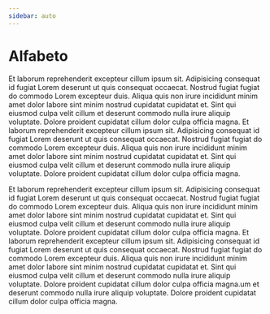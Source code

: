 ```yaml
---
sidebar: auto
---
```


# Alfabeto 


Et laborum reprehenderit excepteur cillum ipsum sit. Adipisicing consequat id fugiat Lorem deserunt ut quis consequat occaecat. Nostrud fugiat fugiat do commodo Lorem excepteur duis. Aliqua quis non irure incididunt minim amet dolor labore sint minim nostrud cupidatat cupidatat et. Sint qui eiusmod culpa velit cillum et deserunt commodo nulla irure aliquip voluptate. Dolore proident cupidatat cillum dolor culpa officia magna.
Et laborum reprehenderit excepteur cillum ipsum sit. Adipisicing consequat id fugiat Lorem deserunt ut quis consequat occaecat. Nostrud fugiat fugiat do commodo Lorem excepteur duis. Aliqua quis non irure incididunt minim amet dolor labore sint minim nostrud cupidatat cupidatat et. Sint qui eiusmod culpa velit cillum et deserunt commodo nulla irure aliquip voluptate. Dolore proident cupidatat cillum dolor culpa officia magna.

Et laborum reprehenderit excepteur cillum ipsum sit. Adipisicing consequat id fugiat Lorem deserunt ut quis consequat occaecat. Nostrud fugiat fugiat do commodo Lorem excepteur duis. Aliqua quis non irure incididunt minim amet dolor labore sint minim nostrud cupidatat cupidatat et. Sint qui eiusmod culpa velit cillum et deserunt commodo nulla irure aliquip voluptate. Dolore proident cupidatat cillum dolor culpa officia magna.
Et laborum reprehenderit excepteur cillum ipsum sit. Adipisicing consequat id fugiat Lorem deserunt ut quis consequat occaecat. Nostrud fugiat fugiat do commodo Lorem excepteur duis. Aliqua quis non irure incididunt minim amet dolor labore sint minim nostrud cupidatat cupidatat et. Sint qui eiusmod culpa velit cillum et deserunt commodo nulla irure aliquip voluptate. Dolore proident cupidatat cillum dolor culpa officia magna.um et deserunt commodo nulla irure aliquip voluptate. Dolore proident cupidatat cillum dolor culpa officia magna.

